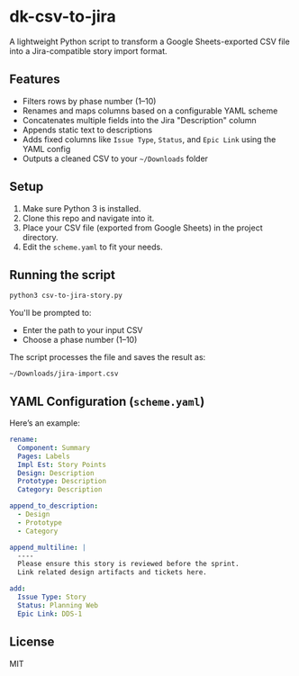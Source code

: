

# dk-csv-to-jira

A lightweight Python script to transform a Google Sheets-exported CSV file into a Jira-compatible story import format.

## Features

- Filters rows by phase number (1–10)
- Renames and maps columns based on a configurable YAML scheme
- Concatenates multiple fields into the Jira "Description" column
- Appends static text to descriptions
- Adds fixed columns like `Issue Type`, `Status`, and `Epic Link` using the YAML config
- Outputs a cleaned CSV to your `~/Downloads` folder

## Setup

1. Make sure Python 3 is installed.
2. Clone this repo and navigate into it.
3. Place your CSV file (exported from Google Sheets) in the project directory.
4. Edit the `scheme.yaml` to fit your needs.

## Running the script

```bash
python3 csv-to-jira-story.py
```

You'll be prompted to:

- Enter the path to your input CSV
- Choose a phase number (1–10)

The script processes the file and saves the result as:

```
~/Downloads/jira-import.csv
```

## YAML Configuration (`scheme.yaml`)

Here’s an example:

```yaml
rename:
  Component: Summary
  Pages: Labels
  Impl Est: Story Points
  Design: Description
  Prototype: Description
  Category: Description

append_to_description:
  - Design
  - Prototype
  - Category

append_multiline: |
  ----
  Please ensure this story is reviewed before the sprint.
  Link related design artifacts and tickets here.

add:
  Issue Type: Story
  Status: Planning Web
  Epic Link: DDS-1
```

## License

MIT